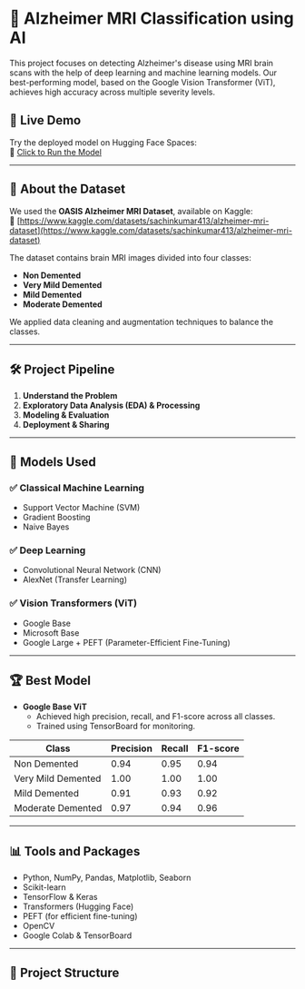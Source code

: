 # 🧠 Alzheimer MRI Classification using AI

This project focuses on detecting Alzheimer's disease using MRI brain scans with the help of deep learning and machine learning models. Our best-performing model, based on the Google Vision Transformer (ViT), achieves high accuracy across multiple severity levels.

## 🚀 Live Demo

Try the deployed model on Hugging Face Spaces:  
🔗 [Click to Run the Model](https://huggingface.co/spaces/AhmadHakami/Alzheimer_image_classification)

---

## 🧩 About the Dataset

We used the **OASIS Alzheimer MRI Dataset**, available on Kaggle:  
🔗 [https://www.kaggle.com/datasets/sachinkumar413/alzheimer-mri-dataset](https://www.kaggle.com/datasets/sachinkumar413/alzheimer-mri-dataset)

The dataset contains brain MRI images divided into four classes:
- **Non Demented**
- **Very Mild Demented**
- **Mild Demented**
- **Moderate Demented**

We applied data cleaning and augmentation techniques to balance the classes.

---

## 🛠️ Project Pipeline

1. **Understand the Problem**  
2. **Exploratory Data Analysis (EDA) & Processing**  
3. **Modeling & Evaluation**  
4. **Deployment & Sharing**

---

## 🧪 Models Used

### ✅ Classical Machine Learning
- Support Vector Machine (SVM)
- Gradient Boosting
- Naive Bayes

### ✅ Deep Learning
- Convolutional Neural Network (CNN)
- AlexNet (Transfer Learning)

### ✅ Vision Transformers (ViT)
- Google Base
- Microsoft Base
- Google Large + PEFT (Parameter-Efficient Fine-Tuning)

---

## 🏆 Best Model

- **Google Base ViT**
  - Achieved high precision, recall, and F1-score across all classes.
  - Trained using TensorBoard for monitoring.

| Class               | Precision | Recall | F1-score |
|--------------------|-----------|--------|----------|
| Non Demented       | 0.94      | 0.95   | 0.94     |
| Very Mild Demented | 1.00      | 1.00   | 1.00     |
| Mild Demented      | 0.91      | 0.93   | 0.92     |
| Moderate Demented  | 0.97      | 0.94   | 0.96     |

---

## 📊 Tools and Packages

- Python, NumPy, Pandas, Matplotlib, Seaborn
- Scikit-learn
- TensorFlow & Keras
- Transformers (Hugging Face)
- PEFT (for efficient fine-tuning)
- OpenCV
- Google Colab & TensorBoard

---

## 📁 Project Structure

